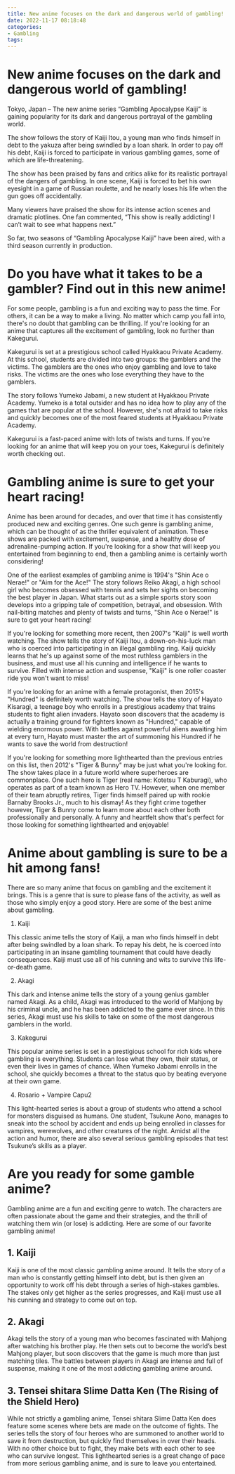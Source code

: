 ```yaml
---
title: New anime focuses on the dark and dangerous world of gambling!
date: 2022-11-17 08:18:48
categories:
- Gambling
tags:
---
```



#  New anime focuses on the dark and dangerous world of gambling!

Tokyo, Japan – The new anime series “Gambling Apocalypse Kaiji” is gaining popularity for its dark and dangerous portrayal of the gambling world.

The show follows the story of Kaiji Itou, a young man who finds himself in debt to the yakuza after being swindled by a loan shark. In order to pay off his debt, Kaiji is forced to participate in various gambling games, some of which are life-threatening.

The show has been praised by fans and critics alike for its realistic portrayal of the dangers of gambling. In one scene, Kaiji is forced to bet his own eyesight in a game of Russian roulette, and he nearly loses his life when the gun goes off accidentally.

Many viewers have praised the show for its intense action scenes and dramatic plotlines. One fan commented, “This show is really addicting! I can’t wait to see what happens next.”

So far, two seasons of “Gambling Apocalypse Kaiji” have been aired, with a third season currently in production.

#  Do you have what it takes to be a gambler? Find out in this new anime!

For some people, gambling is a fun and exciting way to pass the time. For others, it can be a way to make a living. No matter which camp you fall into, there's no doubt that gambling can be thrilling. If you're looking for an anime that captures all the excitement of gambling, look no further than Kakegurui.

Kakegurui is set at a prestigious school called Hyakkaou Private Academy. At this school, students are divided into two groups: the gamblers and the victims. The gamblers are the ones who enjoy gambling and love to take risks. The victims are the ones who lose everything they have to the gamblers.

The story follows Yumeko Jabami, a new student at Hyakkaou Private Academy. Yumeko is a total outsider and has no idea how to play any of the games that are popular at the school. However, she's not afraid to take risks and quickly becomes one of the most feared students at Hyakkaou Private Academy.

Kakegurui is a fast-paced anime with lots of twists and turns. If you're looking for an anime that will keep you on your toes, Kakegurui is definitely worth checking out.

#  Gambling anime is sure to get your heart racing!

Anime has been around for decades, and over that time it has consistently produced new and exciting genres. One such genre is gambling anime, which can be thought of as the thriller equivalent of animation. These shows are packed with excitement, suspense, and a healthy dose of adrenaline-pumping action. If you're looking for a show that will keep you entertained from beginning to end, then a gambling anime is certainly worth considering!

One of the earliest examples of gambling anime is 1994's "Shin Ace o Nerae!" or "Aim for the Ace!" The story follows Reiko Akagi, a high school girl who becomes obsessed with tennis and sets her sights on becoming the best player in Japan. What starts out as a simple sports story soon develops into a gripping tale of competition, betrayal, and obsession. With nail-biting matches and plenty of twists and turns, "Shin Ace o Nerae!" is sure to get your heart racing!

If you're looking for something more recent, then 2007's "Kaiji" is well worth watching. The show tells the story of Kaiji Itou, a down-on-his-luck man who is coerced into participating in an illegal gambling ring. Kaiji quickly learns that he's up against some of the most ruthless gamblers in the business, and must use all his cunning and intelligence if he wants to survive. Filled with intense action and suspense, "Kaiji" is one roller coaster ride you won't want to miss!

If you're looking for an anime with a female protagonist, then 2015's "Hundred" is definitely worth watching. The show tells the story of Hayato Kisaragi, a teenage boy who enrolls in a prestigious academy that trains students to fight alien invaders. Hayato soon discovers that the academy is actually a training ground for fighters known as "Hundred," capable of wielding enormous power. With battles against powerful aliens awaiting him at every turn, Hayato must master the art of summoning his Hundred if he wants to save the world from destruction!

If you're looking for something more lighthearted than the previous entries on this list, then 2012's "Tiger & Bunny" may be just what you're looking for. The show takes place in a future world where superheroes are commonplace. One such hero is Tiger (real name: Kotetsu T Kaburagi), who operates as part of a team known as Hero TV. However, when one member of their team abruptly retires, Tiger finds himself paired up with rookie Barnaby Brooks Jr., much to his dismay! As they fight crime together however, Tiger & Bunny come to learn more about each other both professionally and personally. A funny and heartfelt show that's perfect for those looking for something lighthearted and enjoyable!

#  Anime about gambling is sure to be a hit among fans!

There are so many anime that focus on gambling and the excitement it brings. This is a genre that is sure to please fans of the activity, as well as those who simply enjoy a good story. Here are some of the best anime about gambling.

1. Kaiji

This classic anime tells the story of Kaiji, a man who finds himself in debt after being swindled by a loan shark. To repay his debt, he is coerced into participating in an insane gambling tournament that could have deadly consequences. Kaiji must use all of his cunning and wits to survive this life-or-death game.

2. Akagi

This dark and intense anime tells the story of a young genius gambler named Akagi. As a child, Akagi was introduced to the world of Mahjong by his criminal uncle, and he has been addicted to the game ever since. In this series, Akagi must use his skills to take on some of the most dangerous gamblers in the world.

3. Kakegurui

This popular anime series is set in a prestigious school for rich kids where gambling is everything. Students can lose what they own, their status, or even their lives in games of chance. When Yumeko Jabami enrolls in the school, she quickly becomes a threat to the status quo by beating everyone at their own game.

4. Rosario + Vampire Capu2

This light-hearted series is about a group of students who attend a school for monsters disguised as humans. One student, Tsukune Aono, manages to sneak into the school by accident and ends up being enrolled in classes for vampires, werewolves, and other creatures of the night. Amidst all the action and humor, there are also several serious gambling episodes that test Tsukune’s skills as a player.

#  Are you ready for some gamble anime?

Gambling anime are a fun and exciting genre to watch. The characters are often passionate about the game and their strategies, and the thrill of watching them win (or lose) is addicting. Here are some of our favorite gambling anime!

## 1. Kaiji

Kaiji is one of the most classic gambling anime around. It tells the story of a man who is constantly getting himself into debt, but is then given an opportunity to work off his debt through a series of high-stakes gambles. The stakes only get higher as the series progresses, and Kaiji must use all his cunning and strategy to come out on top.

## 2. Akagi

Akagi tells the story of a young man who becomes fascinated with Mahjong after watching his brother play. He then sets out to become the world’s best Mahjong player, but soon discovers that the game is much more than just matching tiles. The battles between players in Akagi are intense and full of suspense, making it one of the most addicting gambling anime around.

## 3. Tensei shitara Slime Datta Ken (The Rising of the Shield Hero)

While not strictly a gambling anime, Tensei shitara Slime Datta Ken does feature some scenes where bets are made on the outcome of fights. The series tells the story of four heroes who are summoned to another world to save it from destruction, but quickly find themselves in over their heads. With no other choice but to fight, they make bets with each other to see who can survive longest. This lighthearted series is a great change of pace from more serious gambling anime, and is sure to leave you entertained.